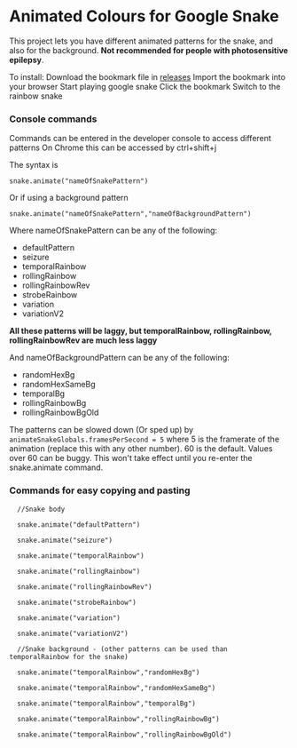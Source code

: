 # Animated Colours for Google Snake

This project lets you have different animated patterns for the snake, and also for the background. **Not recommended for people with photosensitive epilepsy**.

To install:
Download the bookmark file in [releases](https://github.com/DarkSnakeGang/GoogleSnakeAnimatedColours/releases/tag/1.0)
Import the bookmark into your browser
Start playing google snake
Click the bookmark
Switch to the rainbow snake

### Console commands

Commands can be entered in the developer console to access different patterns
On Chrome this can be accessed by ctrl+shift+j

The syntax is 

`snake.animate("nameOfSnakePattern")`

Or if using a background pattern

`snake.animate("nameOfSnakePattern","nameOfBackgroundPattern")`

Where nameOfSnakePattern can be any of the following:
- defaultPattern
- seizure
- temporalRainbow
- rollingRainbow
- rollingRainbowRev
- strobeRainbow
- variation
- variationV2

**All these patterns will be laggy, but temporalRainbow, rollingRainbow, rollingRainbowRev are much less laggy**

And nameOfBackgroundPattern can be any of the following:
- randomHexBg
- randomHexSameBg
- temporalBg
- rollingRainbowBg
- rollingRainbowBgOld

The patterns can be slowed down (Or sped up) by `animateSnakeGlobals.framesPerSecond = 5`
where 5 is the framerate of the animation (replace this with any other number).
60 is the default. Values over 60 can be buggy.
This won't take effect until you re-enter the snake.animate command.

### Commands for easy copying and pasting

```
  //Snake body
  
  snake.animate("defaultPattern")
  
  snake.animate("seizure")
  
  snake.animate("temporalRainbow")
  
  snake.animate("rollingRainbow")
  
  snake.animate("rollingRainbowRev")
  
  snake.animate("strobeRainbow")
  
  snake.animate("variation")
  
  snake.animate("variationV2")
  
  //Snake background - (other patterns can be used than temporalRainbow for the snake)
  
  snake.animate("temporalRainbow","randomHexBg")
  
  snake.animate("temporalRainbow","randomHexSameBg")
  
  snake.animate("temporalRainbow","temporalBg")
  
  snake.animate("temporalRainbow","rollingRainbowBg")
  
  snake.animate("temporalRainbow","rollingRainbowBgOld")
```
